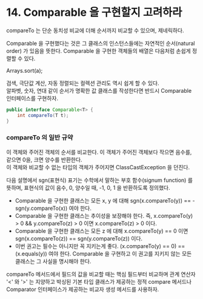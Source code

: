 # 14. Comparable 을 구현할지 고려하라

compareTo 는 단순 동치성 비교에 더해 순서까지 비교할 수 있으며, 제네릭하다.  

Comparable 을 구현했다는 것은 그 클래스의 인스턴스들에는 자연적인 순서(natural order) 가 있음을 뜻한다.
Comparable 을 구현한 객체들의 배열은 다음처럼 손쉽게 정렬할 수 있다.  

Arrays.sort(a);

검색, 극단값 계산, 자동 정렬되는 컬렉션 관리도 역시 쉽게 할 수 있다.  
알파벳, 숫자, 연대 같이 순서가 명확한 값 클래스를 작성한다면 반드시 Comparable 인터페이스를 구현하자.

```java
public interface Comparable<T> {
    int compareTo(T t);
}
```

### compareTo 의 일반 규약

이 객체와 주어진 객체의 순서를 비교한다. 이 객체가 주어진 객체보다 작으면 음수를, 같으면 0을, 크면 양수를 반환한다.  
이 객체와 비교할 수 없는 타입의 객체가 주어지면 ClassCastException 을 던진다.

다음 설명에서 sgn(표현식) 표기는 수학에서 말하는 부호 함수(signum function) 를 뜻하며, 표현식의 값이 음수, 0, 양수일 때, -1, 0, 1 을 반환하도록 정의했다.

- Comparable 을 구현한 클래스는 모든 x, y 에 대해 sgn(x.compareTo(y)) == -sgn(y.compareTo(x)) 여야 한다.
- Comparable 을 구현한 클래스는 추이성을 보장해야 한다. 즉, x.compareTo(y) > 0 && y.compareTo(z) > 0 이면 x.compareTo(z) > 0 이다.
- Comparable 을 구현한 클래스는 모든 z 에 대해 x.compareTo(y) == 0 이면 sgn(x.compareTo(z)) == sgn(y.compareTo(z)) 이다.
- 이번 권고는 필수는 아니지만 꼭 지키는게 좋다. (x.compareTo(y) == 0) == (x.equals(y)) 여야 한다. Comparable 을 구현하고 이 권고를 지키지 않는 모든 클래스는 그 사실을 명시해야 한다.

compareTo 메서드에서 필드의 값을 비교할 때는 핵심 필드부터 비교하며 관계 연산자 '<' 와 '>' 는 지양하고 박싱된 기본 타입 클래스가 제공하는 정적 compare 메서드나 Comparator 인터페이스가 제공하는 비교자 생성 메서드를 사용하자.